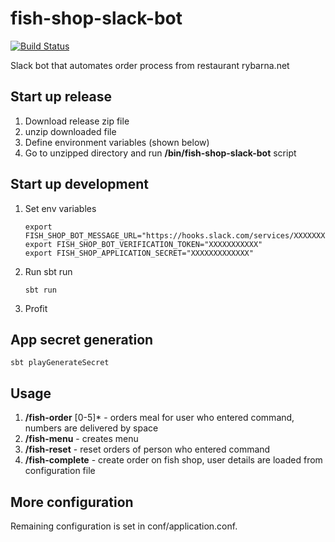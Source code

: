 # fish-shop-slack-bot


[![Build Status](https://travis-ci.com/jakub-tucek/fish-shop-slack-bot.svg?branch=master)](https://travis-ci.com/jakub-tucek/fish-shop-slack-bot)

Slack bot that automates order process from restaurant rybarna.net

## Start up release

1. Download release zip file
2. unzip downloaded file
3. Define environment variables (shown below)
4. Go to unzipped directory and run **/bin/fish-shop-slack-bot** script

## Start up development

1. Set env variables 
    ```
    export FISH_SHOP_BOT_MESSAGE_URL="https://hooks.slack.com/services/XXXXXXX"
    export FISH_SHOP_BOT_VERIFICATION_TOKEN="XXXXXXXXXXX"
    export FISH_SHOP_APPLICATION_SECRET="XXXXXXXXXXXXX"
    ```
2. Run sbt run
    ```
    sbt run
    ```
3. Profit

## App secret generation

```
sbt playGenerateSecret
```

## Usage

1. **/fish-order** [0-5]* - orders meal for user who entered command, numbers are delivered by space
2. **/fish-menu** - creates menu
2. **/fish-reset** - reset orders of person who entered command
2. **/fish-complete** - create order on fish shop, user details are loaded from configuration file

## More configuration

Remaining configuration is set in conf/application.conf.